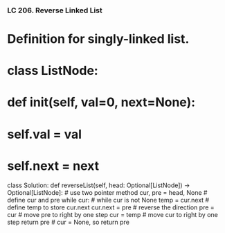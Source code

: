 ### LC 206. Reverse Linked List
# Definition for singly-linked list.
# class ListNode:
#     def __init__(self, val=0, next=None):
#         self.val = val
#         self.next = next
class Solution:
    def reverseList(self, head: Optional[ListNode]) -> Optional[ListNode]:      # use two pointer method
        cur, pre = head, None           # define cur and pre
        while cur:                      # while cur is not None
            temp = cur.next             # define temp to store cur.next
            cur.next = pre              # reverse the direction
            pre = cur                   # move pre to right by one step
            cur = temp                  # move cur to right by one step
        return pre                      # cur = None, so return pre